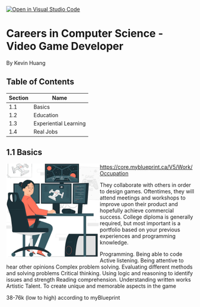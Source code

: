 [![Open in Visual Studio Code](https://classroom.github.com/assets/open-in-vscode-c66648af7eb3fe8bc4f294546bfd86ef473780cde1dea487d3c4ff354943c9ae.svg)](https://classroom.github.com/online_ide?assignment_repo_id=8878124&assignment_repo_type=AssignmentRepo)
# Careers in Computer Science - Video Game Developer
By Kevin Huang







## Table of Contents

| Section  | Name  |
|---|---|
| 1.1  | Basics  |
| 1.2  | Education  |
| 1.3  | Experiential Learning  |
| 1.4  | Real Jobs  |




## 1.1 Basics

<img style = "float: left;"  src = "gamedeveloper_image.PNG"  width = "250"  height = "250">






https://core.myblueprint.ca/V5/Work/Occupation

They collaborate with others in order to design games. Oftentimes, they will attend meetings and workshops to improve upon their product and hopefully achieve commercial success.
College diploma is generally required, but most important is a portfolio based on your previous experiences and  programming knowledge.

Programming. Being able to code
Active listening. Being attentive to hear other opinions
Complex problem solving. Evaluating different methods and solving problems
Critical thinking. Using logic and reasoning to identify issues and strength
Reading comprehension. Understanding written works
Artistic Talent. To create unique and memorable aspects in the game

38-76k (low to high) according to myBlueprint
